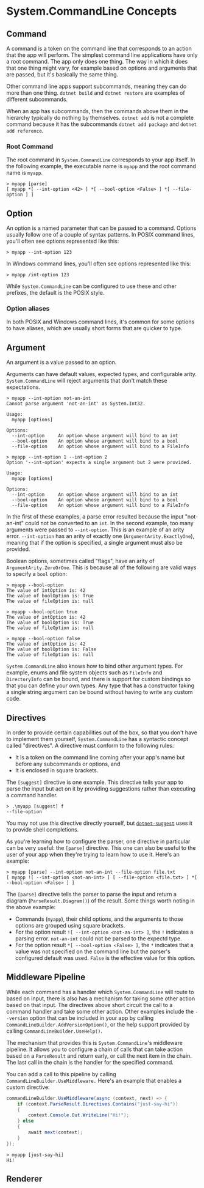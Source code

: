 # System.CommandLine Concepts

## Command

A command is a token on the command line that corresponds to an action that the app will perform. The simplest command line applications have only a root command. The app only does one thing. The way in which it does that one thing might vary, for example based on options and arguments that are passed, but it's basically the same thing. 

Other command line apps support subcommands, meaning they can do more than one thing. `dotnet build` and `dotnet restore` are examples of different subcommands.

When an app has subcommands, then the commands above them in the hierarchy typically do nothing by themselves. `dotnet add` is not a complete command because it has the subcommands `dotnet add package` and `dotnet add reference`.

### Root Command

The root command in `System.CommandLine` corresponds to your app itself. In the following example, the executable name is `myapp` and the root command name is `myapp`.

```console
> myapp [parse]
[ myapp *[ --int-option <42> ] *[ --bool-option <False> ] *[ --file-option ] ]

```

## Option

An option is a named parameter that can be passed to a command. Options usually follow one of a couple of syntax patterns. In POSIX command lines, you'll often see options represented like this:

```
> myapp --int-option 123
```

In Windows command lines, you'll often see options represented like this:

```
> myapp /int-option 123
```

While `System.CommandLine` can be configured to use these and other prefixes, the default is the POSIX style.

### Option aliases

In both POSIX and Windows command lines, it's common for some options to have aliases, which are usually short forms that are quicker to type. 

## Argument

An argument is a value passed to an option.

Arguments can have default values, expected types, and configurable arity. `System.CommandLine` will reject arguments that don't match these expectations. 

```console
> myapp --int-option not-an-int
Cannot parse argument 'not-an-int' as System.Int32.

Usage:
  myapp [options]

Options:
  --int-option     An option whose argument will bind to an int
  --bool-option    An option whose argument will bind to a bool
  --file-option    An option whose argument will bind to a FileInfo

> myapp --int-option 1 --int-option 2
Option '--int-option' expects a single argument but 2 were provided.

Usage:
  myapp [options]

Options:
  --int-option     An option whose argument will bind to an int
  --bool-option    An option whose argument will bind to a bool
  --file-option    An option whose argument will bind to a FileInfo
```

In the first of these examples, a parse error resulted because the input "not-an-int" could not be converted to an `int`. In the second example, too many arguments were passed to `--int-option`. This is an example of an arity error. `--int-option` has an arity of exactly one (`ArgumentArity.ExactlyOne`), meaning that if the option is specified, a single argument must also be provided.

Boolean options, sometimes called "flags", have an arity of `ArgumentArity.ZeroOrOne`. This is because all of the following are valid ways to specify a `bool` option:

```console
> myapp --bool-option
The value of intOption is: 42
The value of boolOption is: True
The value of fileOption is: null

> myapp --bool-option true
The value of intOption is: 42
The value of boolOption is: True
The value of fileOption is: null

> myapp --bool-option false
The value of intOption is: 42
The value of boolOption is: False
The value of fileOption is: null
```

`System.CommandLine` also knows how to bind other argument types. For example, enums and file system objects such as `FileInfo` and `DirectoryInfo` can be bound, and there is support for custom bindings so that you can define your own types. Any type that has a constructor taking a single string argument can be bound without having to write any custom code.


## Directives

In order to provide certain capabilities out of the box, so that you don't have to implement them yourself, `System.CommandLine` has a syntactic concept called "directives". A directive must conform to the following rules: 

* It is a token on the command line coming after your app's name but before any subcommands or options, and
* It is enclosed in square brackets.

The `[suggest]` directive is one example. This directive tells your app to parse the input but act on it by providing suggestions rather than executing a command handler. 

```console
> .\myapp [suggest] f
--file-option
```

You may not use this directive directly yourself, but [`dotnet-suggest`](dotnet-suggest.md) uses it to provide shell completions.

As you're learning how to configure the parser, one directive in particular can be very useful: the `[parse]` directive. This one can also be useful to the user of your app when they're trying to learn how to use it. Here's an example:

```console
> myapp [parse] --int-option not-an-int --file-option file.txt
[ myapp ![ --int-option <not-an-int> ] [ --file-option <file.txt> ] *[ --bool-option <False> ] ]

```

The `[parse]` directive tells the parser to parse the input and return a diagram (`ParseResult.Diagram()`) of the result. Some things worth noting in the above example:

* Commands (`myapp`), their child options, and the arguments to those options are grouped using square brackets. 
* For the option result `![ --int-option <not-an-int> ]`, the `!` indicates a parsing error. `not-an-int` could not be parsed to the expectd type.
* For the option result `*[ --bool-option <False> ]`, the `*` indicates that a value was not specified on the command line but the parser's configured default was used. `False` is the effective value for this option.

## Middleware Pipeline

While each command has a handler which `System.CommandLine` will route to based on input, there is also has a mechanism for taking some other action based on that input. The directives above short circuit the call to a command handler and take some other action. Other examples include the `--version` option that can be included in your app by calling `CommandLineBuilder.AddVersionOption()`, or the help support provided by calling `CommandLineBuilder.UseHelp()`.

The mechanism that provides this is `System.CommandLine`'s middleware pipeline. It allows you to configure a chain of calls that can take action based on a `ParseResult` and return early, or call the next item in the chain. The last call in the chain is the handler for the specified command.

You can add a call to this pipeline by calling `CommandLineBuilder.UseMiddleware.` Here's an example that enables a custom directive:

```csharp
commandLineBuilder.UseMiddleware(async (context, next) => {
    if (context.ParseResult.Directives.Contains("just-say-hi"))
    {
        context.Console.Out.WriteLine("Hi!");
    } else
    {
        await next(context);
    }
});
```
```console
> myapp [just-say-hi]
Hi!
```

## Renderer
